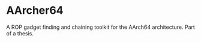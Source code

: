 # AArcher64
A ROP gadget finding and chaining toolkit for the AArch64 architecture. Part of a thesis.
